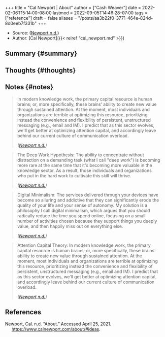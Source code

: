 +++
title = "Cal Newport | About"
author = ["Cash Weaver"]
date = 2022-02-06T15:14:00-08:00
lastmod = 2022-09-05T14:46:28-07:00
tags = ["reference"]
draft = false
aliases = "/posts/aa3b22f0-3771-464e-824d-8d0eeb7f331b"
+++

-   Source: (<a href="#citeproc_bib_item_1">Newport n.d.</a>)
-   Author: [Cal Newport]({{< relref "cal_newport.md" >}})


## Summary {#summary}


## Thoughts {#thoughts}


## Notes {#notes}

> In modern knowledge work, the primary capital resource is human brains; or, more specifically, these brains' ability to create new value through sustained attention. At the moment, most individuals and organizations are terrible at optimizing this resource, prioritizing instead the convenience and flexibility of persistent, unstructured messaging (e.g.,  email and IM). I predict that as this sector evolves, we'll get better at optimizing attention capital, and accordingly leave behind our current culture of communication overload.
>
> _(<a href="#citeproc_bib_item_1">Newport n.d.</a>)_

<!--quoteend-->

> The Deep Work Hypothesis: The ability to concentrate without distraction on a demanding task (what I call "deep work") is becoming more rare at the same time that it's becoming more valuable in the knowledge sector. As a result, those individuals and organizations who put in the hard work to cultivate this skill will thrive.
>
> _(<a href="#citeproc_bib_item_1">Newport n.d.</a>)_

<!--quoteend-->

> Digital Minimalism: The services delivered through your devices have become so alluring and addictive that they can significantly erode the quality of your life and your sense of autonomy. My solution is a philosophy I call digital minimalism, which argues that you should radically reduce the time you spend online, focusing on a small number of activities chosen because they support things you deeply value, and then happily miss out on everything else.
>
> _(<a href="#citeproc_bib_item_1">Newport n.d.</a>)_

<!--quoteend-->

> Attention Capital Theory: In modern knowledge work, the primary capital resource is human brains; or, more specifically, these brains' ability to create new value through sustained attention. At the moment, most individuals and organizations are terrible at optimizing this resource, prioritizing instead the convenience and flexibility of persistent, unstructured messaging (e.g., email and IM). I predict that as this sector evolves, we'll get better at optimizing attention capital, and accordingly leave behind our current culture of communication overload.
>
> _(<a href="#citeproc_bib_item_1">Newport n.d.</a>)_

## References

<style>.csl-entry{text-indent: -1.5em; margin-left: 1.5em;}</style><div class="csl-bib-body">
  <div class="csl-entry"><a id="citeproc_bib_item_1"></a>Newport, Cal. n.d. “About.” Accessed April 25, 2021. <a href="https://www.calnewport.com/about/#ideas">https://www.calnewport.com/about/#ideas</a>.</div>
</div>
